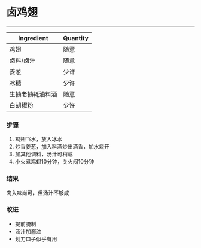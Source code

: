 # 卤鸡翅
---

| Ingredient | Quantity |
| ----------- | ----------- |
| 鸡翅 | 随意 |
| 卤料/卤汁 | 随意 |
| 姜葱 | 少许 |
| 冰糖  | 少许 |
| 生抽老抽耗油料酒| 随意 |
| 白胡椒粉| 少许 |



### 步骤
1. 鸡翅飞水，放入冰水
2. 炒香姜葱，加入料酒炒出酒香，加水烧开
3. 加其他调料，汤汁可稍咸
4. 小火煮鸡翅10分钟，关火闷10分钟

### 结果
肉入味尚可，但汤汁不够咸

### 改进
- 提前腌制
- 汤汁加酱油
- 划刀口子似乎有用